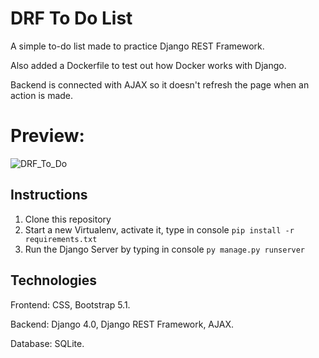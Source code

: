 # DRF To Do List

A simple to-do list made to practice Django REST Framework.

Also added a Dockerfile to test out how Docker works with Django.

Backend is connected with AJAX so it doesn't refresh the page when an action is made.

# Preview:

![DRF_To_Do](https://user-images.githubusercontent.com/86254474/163710429-413789bc-4e65-4990-81b2-d7e854e92d13.png)

## Instructions

1. Clone this repository
2. Start a new Virtualenv, activate it, type in console `pip install -r requirements.txt`
3. Run the Django Server by typing in console `py manage.py runserver`

## Technologies

Frontend: CSS, Bootstrap 5.1.

Backend: Django 4.0, Django REST Framework, AJAX.

Database: SQLite.



